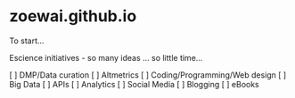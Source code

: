 zoewai.github.io
================

To start...

Escience initiatives - so many ideas ... so little time...

[ ] DMP/Data curation
[ ] Altmetrics
[ ] Coding/Programming/Web design
[ ] Big Data
[ ] APIs
[ ] Analytics
[ ] Social Media
[ ] Blogging
[ ] eBooks
